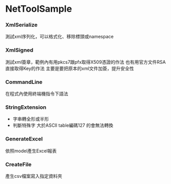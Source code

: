 # NetToolSample
### XmlSerialize
測試xml序列化，可以格式化、移除標頭或namespace
### XmlSigned
測試xml簽章，範例內有用pkcs7跟pfx取得X509憑證的作法
也有用官方文件RSA直接取得Key的作法
主要是要把原本的xml文件加簽，提升安全性
### CommandLine
在程式內使用終端機指令下語法

### StringExtension
- 字串轉全形或半形
- 判斷特殊字 大於ASCII table編碼127 的會無法轉換
### GenerateExcel
依照model產生Excel報表

### CreateFile
產生csv檔案寫入指定資料夾
